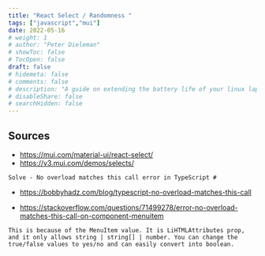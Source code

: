 ```yaml
---
title: "React Select / Randomness "
tags: ["javascript","mui"]
date: 2022-05-16
# weight: 1
# author: "Peter Dieleman"
# showToc: false
# TocOpen: false
draft: false
# hidemeta: false
# comments: false
# description: "A guide on extending the battery life of your linux laptop"
# disableShare: false
# searchHidden: false
---
```


## Sources

- <https://mui.com/material-ui/react-select/>
- <https://v3.mui.com/demos/selects/>


`Solve - No overload matches this call error in TypeScript #`

- <https://bobbyhadz.com/blog/typescript-no-overload-matches-this-call>

- <https://stackoverflow.com/questions/71499278/error-no-overload-matches-this-call-on-component-menuitem>

```
This is because of the MenuItem value. It is LiHTMLAttributes prop, and it only allows string | string[] | number. You can change the true/false values to yes/no and can easily convert into boolean.
```